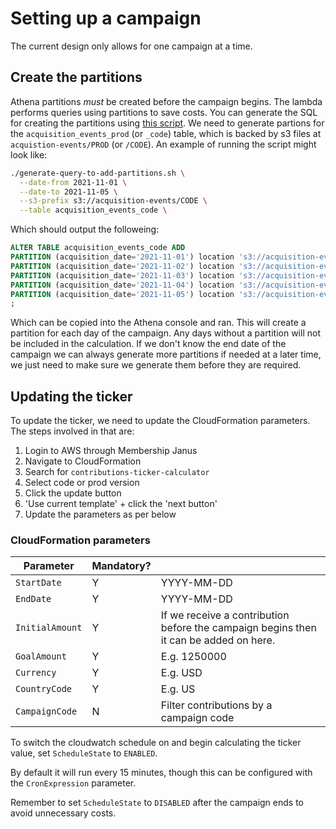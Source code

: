 # Setting up a campaign

The current design only allows for one campaign at a time.

## Create the partitions

Athena partitions _must_ be created before the campaign begins. The lambda performs queries using partitions to save costs. You can generate the SQL for creating the partitions using [this script](https://github.com/guardian/contributions-platform/blob/master/acquisitions-stream/scripts/generate-query-to-add-partitions.sh). We need to generate partions for the `acquisition_events_prod` (or `_code`) table, which is backed by s3 files at `acquistion-events/PROD` (or `/CODE`). An example of running the script might look like:

```sh
./generate-query-to-add-partitions.sh \
  --date-from 2021-11-01 \
  --date-to 2021-11-05 \
  --s3-prefix s3://acquisition-events/CODE \
  --table acquisition_events_code \
```

Which should output the followeing:

```sql
ALTER TABLE acquisition_events_code ADD
PARTITION (acquisition_date='2021-11-01') location 's3://acquisition-events/CODE/2021/11/01/'
PARTITION (acquisition_date='2021-11-02') location 's3://acquisition-events/CODE/2021/11/02/'
PARTITION (acquisition_date='2021-11-03') location 's3://acquisition-events/CODE/2021/11/03/'
PARTITION (acquisition_date='2021-11-04') location 's3://acquisition-events/CODE/2021/11/04/'
PARTITION (acquisition_date='2021-11-05') location 's3://acquisition-events/CODE/2021/11/05/'
;

```

Which can be copied into the Athena console and ran. This will create a partition for each day of the campaign. Any days without a partition will not be included in the calculation. If we don't know the end date of the campaign we can always generate more partitions if needed at a later time, we just need to make sure we generate them before they are required.

## Updating the ticker

To update the ticker, we need to update the CloudFormation parameters. The steps involved in that are:

1. Login to AWS through Membership Janus
2. Navigate to CloudFormation
3. Search for `contributions-ticker-calculator`
4. Select code or prod version
5. Click the update button
6. 'Use current template' + click the 'next button'
7. Update the parameters as per below

### CloudFormation parameters

| Parameter       | Mandatory? |                                                                                       |
| --------------- | ---------- | ------------------------------------------------------------------------------------- |
| `StartDate`     | Y          | YYYY-MM-DD                                                                            |
| `EndDate`       | Y          | YYYY-MM-DD                                                                            |
| `InitialAmount` | Y          | If we receive a contribution before the campaign begins then it can be added on here. |
| `GoalAmount`    | Y          | E.g. 1250000                                                                          |
| `Currency`      | Y          | E.g. USD                                                                              |
| `CountryCode`   | Y          | E.g. US                                                                               |
| `CampaignCode`  | N          | Filter contributions by a campaign code                                               |

To switch the cloudwatch schedule on and begin calculating the ticker value, set `ScheduleState` to `ENABLED`.

By default it will run every 15 minutes, though this can be configured with the `CronExpression` parameter.

Remember to set `ScheduleState` to `DISABLED` after the campaign ends to avoid unnecessary costs.
